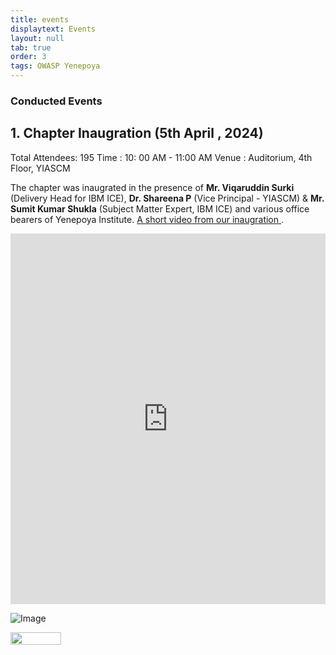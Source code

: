 ```yaml
---
title: events
displaytext: Events
layout: null
tab: true
order: 3
tags: OWASP Yenepoya
---
```


### Conducted Events 

## 1. Chapter Inaugration (5th April , 2024) 

Total Attendees: 195
Time : 10: 00 AM - 11:00 AM
Venue : Auditorium, 4th Floor, YIASCM

The chapter was inaugrated in the presence of **Mr. Viqaruddin Surki** (Delivery Head for IBM ICE), **Dr. Shareena P** (Vice Principal - YIASCM) & **Mr. Sumit Kumar Shukla** (Subject Matter Expert, IBM ICE) and various office bearers of Yenepoya Institute. [A short video from our inaugration
](https://www.linkedin.com/posts/owasp-yenepoya_highlights-owasp-yenepoya-institute-chapter-activity-7183010322050347008-5GFb?utm_source=share&utm_medium=member_desktop).

<iframe src="https://www.linkedin.com/embed/feed/update/urn:li:ugcPost:7183010215578021889" height="593" width="504" frameborder="0" allowfullscreen="" title="Embedded post"></iframe>

![Image](/www-chapter-yenepoya-institute/assets/images/poster.jpg)

<div style="display: flex; justify-content: space-between;">
  <img src="./www-chapter-yenepoya-institute/assets/images/poster.jpg" style="width: 40%; margin-right: 10%;">
</div>

